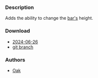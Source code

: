 ### Description

Adds the ability to change the [bar's](https://codeberg.org/dwl/dwl-patches/wiki/bar) height.

### Download
- [2024-06-26](https://codeberg.org/dwl/dwl-patches/raw/branch/main/patches/barheight/barheight.patch)
- [git branch](https://codeberg.org/Oak/dwl/src/branch/barheight)

### Authors
- [Oak](https://codeberg.org/oak)